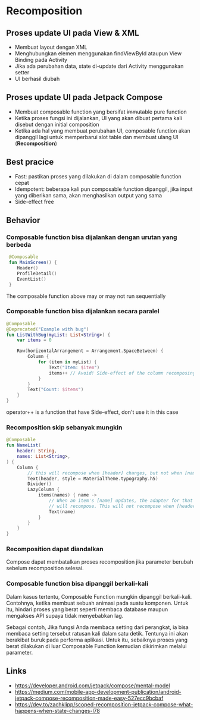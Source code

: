 # Recomposition

## Proses update UI pada View & XML

- Membuat layout dengan XML
- Menghubungkan elemen menggunakan findViewById ataupun View Binding pada Activity
- Jika ada perubahan data, state di-update dari Activity menggunakan setter
- UI berhasil diubah

## Proses update UI pada Jetpack Compose

- Membuat composable function yang bersifat ~~immutable~~ pure function
- Ketika proses fungsi ini dijalankan, UI yang akan dibuat pertama kali disebut dengan initial composition
- Ketika ada hal yang membuat perubahan UI, composable function akan dipanggil lagi untuk memperbarui slot table dan membuat ulang UI (**Recomposition**)

## Best pracice

- Fast: pastikan proses yang dilakukan di dalam composable function cepat
- Idempotent: beberapa kali pun composable function dipanggil, jika input yang diberikan sama, akan menghasilkan output yang sama
- Side-effect free

## Behavior

### Composable function bisa dijalankan dengan urutan yang berbeda

```kotlin
 @Composable
 fun MainScreen() {
    Header()
    ProfileDetail()
    EventList()
 }
```

The composable function above may or may not run sequentially

### Composable function bisa dijalankan secara paralel

```kotlin
@Composable
@Deprecated("Example with bug")
fun ListWithBug(myList: List<String>) {
    var items = 0

    Row(horizontalArrangement = Arrangement.SpaceBetween) {
        Column {
            for (item in myList) {
                Text("Item: $item")
                items++ // Avoid! Side-effect of the column recomposing.
            }
        }
        Text("Count: $items")
    }
}
```

operator++ is a function that have Side-effect, don't use it in this case

### Recomposition skip sebanyak mungkin

```kotlin
@Composable
fun NameList(
    header: String,
    names: List<String>,
) {
    Column {
        // this will recompose when [header] changes, but not when [names] changes
        Text(header, style = MaterialTheme.typography.h5)
        Divider()
        LazyColumn {
            items(names) { name ->
                // When an item's [name] updates, the adapter for that item
                // will recompose. This will not recompose when [header] changes
                Text(name)
            }
        }
    }
}
```

### Recomposition dapat diandalkan

Compose dapat membatalkan proses recomposition jika parameter berubah sebelum recomposition selesai.

### Composable function bisa dipanggil berkali-kali

Dalam kasus tertentu, Composable Function mungkin dipanggil berkali-kali. Contohnya, ketika membuat sebuah animasi pada suatu komponen. Untuk itu, hindari proses yang berat seperti membaca database maupun mengakses API supaya tidak menyebabkan lag.

Sebagai contoh, Jika fungsi Anda membaca setting dari perangkat, ia bisa membaca setting tersebut ratusan kali dalam satu detik. Tentunya ini akan berakibat buruk pada performa aplikasi. Untuk itu, sebaiknya proses yang berat dilakukan di luar Composable Function kemudian dikirimkan melalui parameter.

## Links

- https://developer.android.com/jetpack/compose/mental-model
- https://medium.com/mobile-app-development-publication/android-jetpack-compose-recomposition-made-easy-527ecc9bcbaf
- https://dev.to/zachklipp/scoped-recomposition-jetpack-compose-what-happens-when-state-changes-l78

